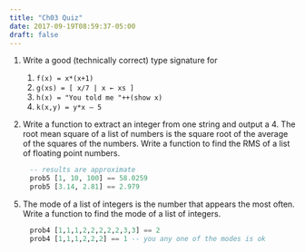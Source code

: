 ```yaml
---
title: "Ch03 Quiz"
date: 2017-09-19T08:59:37-05:00
draft: false
---
```


1. Write a good (technically correct) type signature for

    1. `f(x) = x*(x+1)`
    2. `g(xs) = [ x/7 | x ← xs ]`
    3. `h(x) = "You told me "++(show x)`
    4. `k(x,y) = y*x – 5`

2. Write a function to extract an integer from one string and output
   a 4. The root mean square of a list of numbers is the square root of the
   average of the squares of the numbers. Write a function to find the
   RMS of a list of floating point numbers.
```haskell
	 -- results are approximate
	 prob5 [1, 10, 100] == 58.0259 
	 prob5 [3.14, 2.81] == 2.979
```
5. The mode of a list of integers is the number that appears the most
   often. Write a function to find the mode of a list of integers.
```haskell
     prob4 [1,1,1,2,2,2,2,2,3,3] == 2
     prob4 [1,1,1,2,2,2] == 1 -- you any one of the modes is ok
```
